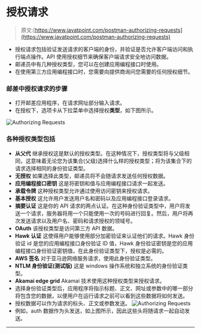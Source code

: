 # 授权请求

> 原文:[https://www.javatpoint.com/postman-authorizing-requests](https://www.javatpoint.com/postman-authorizing-requests)

*   授权请求包括验证发送请求的客户端的身份，并验证是否允许客户端访问和执行端点操作。API 使用授权细节来确保客户端请求安全地访问数据。
*   邮递员中有几种授权类型，您可以在创建应用编程接口时使用。
*   在使用第三方应用编程接口时，您需要向提供商询问您需要的任何授权细节。

### 邮差中授权请求的步骤

*   打开邮差应用程序，在请求网址部分输入请求。
*   在授权下，选项卡从下拉菜单中选择授权**类型**，如下图所示。

![Authorizing Requests](../Images/9d64ac30dce3a2b50329249c0da37ee2.png)

### 各种授权类型包括

*   **从父代**
    继承授权这是默认的授权类型。在这种情况下，授权类型将与父级相同，这意味着无论您为该集合(父级)选择什么样的授权类型；将为该集合下的请求选择相同的身份验证类型。
*   **无授权**
    如果选择此类型，邮递员将不会随请求发送任何授权数据。
*   **应用编程接口密钥**
    这是将密钥和值与应用编程接口请求一起发送。
*   **承载令牌**
    这种授权类型允许通过使用访问密钥来授权请求。
*   **基本授权**
    这允许用户发送用户名和密码以及应用编程接口登录请求。
*   **摘要认证**
    这是你的 API 请求的两点认证。在这种身份验证类型中，用户将发送一个请求，服务器将用一个只能使用一次的号码进行回复。然后，用户将再次发送请求以及用户名、密码和请求授权的领域号。
*   **OAuth**
    该授权类型是访问第三方 API 数据。
*   **Hawk 认证**
    这使得用户能够使用部分加密验证来认证他们的请求。Hawk 身份验证 id 是您的应用编程接口身份验证 ID 值，Hawk 身份验证密钥是您的应用编程接口身份验证密钥值，在此身份验证类型下，授权是必需的。
*   **AWS 签名**
    对于亚马逊网络服务请求，使用此身份验证类型。
*   **NTLM 身份验证(测试版)**
    这是 windows 操作系统和独立系统的身份验证类型。
*   **Akamai edge grid**
    Akamai 技术使用这种授权类型来授权请求。
*   选择身份验证类型后，应用程序将指示标题、正文、网址或参数中的哪一部分将包含您的数据，以便用户在运行请求之前可以看到这些数据将如何发送。
*   授权数据可以作为请求的标头、正文或参数发送。
    ![Authorizing Requests](../Images/68a93c1a2912b9b142aa7fbcc7e73c49.png)
*   例如，auth 数据作为头发送，如上图所示，因此这些头将随请求一起自动发送。

* * *